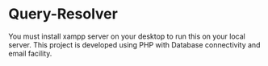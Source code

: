 # Query-Resolver
You must install xampp server on your desktop to run this on your local server.
This project is developed using PHP with Database connectivity and email facility.
